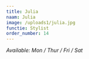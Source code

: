 ```yaml
---
title: Julia
naam: Julia
image: /uploads1/julia.jpg
functie: Stylist
order_number: 14
---
```


*Available: Mon / Thur / Fri / Sat*